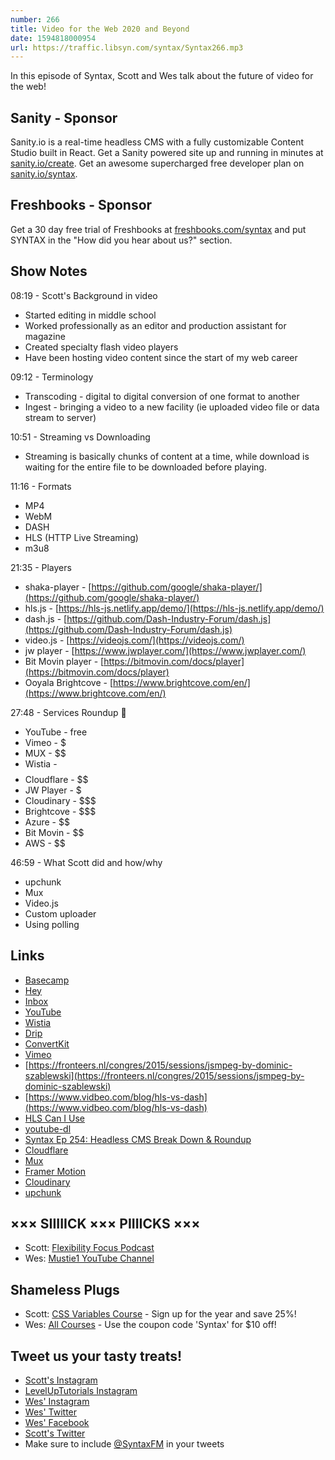 ```yaml
---
number: 266
title: Video for the Web 2020 and Beyond
date: 1594818000954
url: https://traffic.libsyn.com/syntax/Syntax266.mp3
---
```


In this episode of Syntax, Scott and Wes talk about the future of video for the web!

## Sanity - Sponsor
Sanity.io is a real-time headless CMS with a fully customizable Content Studio built in React. Get a Sanity powered site up and running in minutes at [sanity.io/create](https://www.sanity.io/create). Get an awesome supercharged free developer plan on [sanity.io/syntax](https://www.sanity.io/syntax).

## Freshbooks - Sponsor
Get a 30 day free trial of Freshbooks at [freshbooks.com/syntax](https://freshbooks.com/syntax) and put SYNTAX in the "How did you hear about us?" section.

## Show Notes

08:19 - Scott's Background in video

* Started editing in middle school
* Worked professionally as an editor and production assistant for magazine
* Created specialty flash video players
* Have been hosting video content since the start of my web career

09:12 - Terminology

* Transcoding - digital to digital conversion of one format to another
* Ingest - bringing a video to a new facility (ie uploaded video file or data stream to server)

10:51 - Streaming vs Downloading

* Streaming is basically chunks of content at a time, while download is waiting for the entire file to be downloaded before playing.

11:16 - Formats

* MP4
* WebM
* DASH
* HLS (HTTP Live Streaming)
* m3u8

21:35 - Players

* shaka-player - [https://github.com/google/shaka-player/](https://github.com/google/shaka-player/)
* hls.js - [https://hls-js.netlify.app/demo/](https://hls-js.netlify.app/demo/)
* dash.js - [https://github.com/Dash-Industry-Forum/dash.js](https://github.com/Dash-Industry-Forum/dash.js)
* video.js - [https://videojs.com/](https://videojs.com/)
* jw player - [https://www.jwplayer.com/](https://www.jwplayer.com/)
* Bit Movin player - [https://bitmovin.com/docs/player](https://bitmovin.com/docs/player)
* Ooyala Brightcove - [https://www.brightcove.com/en/](https://www.brightcove.com/en/)

27:48 - Services Roundup 🐴 

* YouTube - free
* Vimeo - $
* MUX - $$
* Wistia - $$$$
* Cloudflare - $$
* JW Player - $
* Cloudinary - $$$
* Brightcove - $$$
* Azure - $$
* Bit Movin - $$
* AWS - $$

46:59 - What Scott did and how/why

* upchunk
* Mux
* Video.js
* Custom uploader
* Using polling

## Links
* [Basecamp](https://basecamp.com/)
* [Hey](https://hey.com/)
* [Inbox](https://arstechnica.com/gadgets/2019/04/here-lies-google-inbox-a-radical-rethink-of-how-email-should-work/)
* [YouTube](http://youtube.com/)
* [Wistia](https://wistia.com/)
* [Drip](https://www.drip.com/)
* [ConvertKit](https://convertkit.com/)
* [Vimeo](https://vimeo.com/)
* [https://fronteers.nl/congres/2015/sessions/jsmpeg-by-dominic-szablewski](https://fronteers.nl/congres/2015/sessions/jsmpeg-by-dominic-szablewski)
* [https://www.vidbeo.com/blog/hls-vs-dash](https://www.vidbeo.com/blog/hls-vs-dash)
* [HLS Can I Use](https://caniuse.com/#search=hls)
* [youtube-dl](https://ytdl-org.github.io/youtube-dl/index.html)
* [Syntax Ep 254: Headless CMS Break Down & Roundup](https://syntax.fm/show/254/headless-cms-break-down-and-roundup)
* [Cloudflare](https://www.cloudflare.com/)
* [Mux](https://mux.com/)
* [Framer Motion](https://www.framer.com/motion/)
* [Cloudinary](https://cloudinary.com/)
* [upchunk](https://github.com/muxinc/upchunk)

## ××× SIIIIICK ××× PIIIICKS ×××
* Scott: [Flexibility Focus Podcast](https://anchor.fm/flexibility-focus)
* Wes: [Mustie1 YouTube Channel](https://www.youtube.com/user/mustie1)

## Shameless Plugs
* Scott: [CSS Variables Course](https://www.leveluptutorials.com/pro) - Sign up for the year and save 25%!
* Wes: [All Courses](https://wesbos.com/courses/) - Use the coupon code 'Syntax' for $10 off!

## Tweet us your tasty treats!
* [Scott's Instagram](https://www.instagram.com/stolinski/)
* [LevelUpTutorials Instagram](https://www.instagram.com/LevelUpTutorials/)
* [Wes' Instagram](https://www.instagram.com/wesbos/)
* [Wes' Twitter](https://twitter.com/wesbos)
* [Wes' Facebook](https://www.facebook.com/wesbos.developer)
* [Scott's Twitter](https://twitter.com/stolinski)
* Make sure to include [@SyntaxFM](https://twitter.com/SyntaxFM) in your tweets